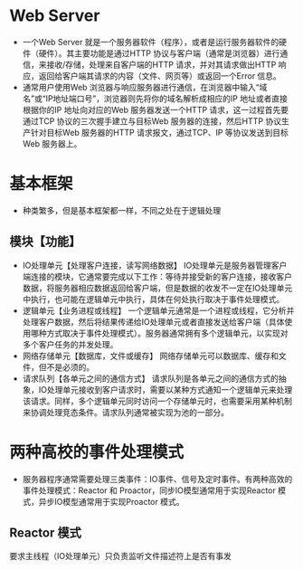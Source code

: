 # Web Server
- 一个Web Server 就是一个服务器软件（程序），或者是运行服务器软件的硬件（硬件）。其主要功能是通过HTTP 协议与客户端（通常是浏览器）进行通信，来接收/存储，处理来自客户端的HTTP 请求，并对其请求做出HTTP 响应，返回给客户端其请求的内容（文件、网页等）或返回一个Error 信息。
- 通常用户使用Web 浏览器与响应服务器进行通信，在浏览器中输入“域名”或“IP地址端口号”，浏览器则先将你的域名解析成相应的IP 地址或者直接根据你的IP 地址向对应的Web 服务器发送一个HTTP 请求，这一过程首先要通过TCP 协议的三次握手建立与目标Web 服务器的连接，然后HTTP 协议生产针对目标Web 服务器的HTTP 请求报文，通过TCP、IP 等协议发送到目标Web 服务器上。

# 基本框架
- 种类繁多，但是基本框架都一样，不同之处在于逻辑处理

## 模块【功能】
- IO处理单元【处理客户连接，读写网络数据】
  IO处理单元是服务器管理客户端连接的模块，它通常要完成以下工作：等待并接受新的客户连接，接收客户数据，将服务器相应数据返回给客户端，但是数据的收发不一定在IO处理单元中执行，也可能在逻辑单元中执行，具体在何处执行取决于事件处理模式。
- 逻辑单元【业务进程或线程】
  一个逻辑单元通常是一个进程或线程，它分析并处理客户数据，然后将结果传递给IO处理单元或者直接发送给客户端（具体使用哪种方式取决于事件处理模式）。服务器通常拥有多个逻辑单元，以实现对多个客户任务的并发处理。
- 网络存储单元【数据库，文件或缓存】
  网络存储单元可以数据库、缓存和文件，但不是必须的。
- 请求队列【各单元之间的通信方式】
  请求队列是各单元之间的通信方式的抽象，IO处理单元接收到客户请求时，需要以某种方式通知一个逻辑单元来处理该请求。同样，多个逻辑单元同时访问一个存储单元时，也需要采用某种机制来协调处理竞态条件。请求队列通常被实现为池的一部分。

# 两种高校的事件处理模式
- 服务器程序通常需要处理三类事件：IO事件、信号及定时事件。有两种高效的事件处理模式：Reactor 和 Proactor，同步IO模型通常用于实现Reactor 模式，异步IO模型通常用于实现Proactor 模式。
## Reactor 模式
要求主线程（IO处理单元）只负责监听文件描述符上是否有事发

